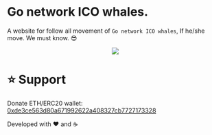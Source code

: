 # Go network ICO whales.

A website for follow all movement of `Go network ICO whales`, If he/she move. We must know. 😎

<center>
<img src="https://cdn-images-1.medium.com/max/1600/1*7WGOhJtQNAvCh_QAYzBqTw.jpeg"/>
</center>

# ⭐️ Support

Donate ETH/ERC20 wallet: [0xde3ce563d80a671992622a408327cb7727173328](https://etherscan.io/address/0xde3ce563d80a671992622a408327cb7727173328)

Developed with ❤️ and ☕️ 
<!-- 
- [Official Documentation](https://github.com/ethereum/wiki/wiki/JavaScript-API)
- [Official Github](https://github.com/ethereum/web3.js)
- [Official Gitter](https://gitter.im/ethereum/web3.js) -->
